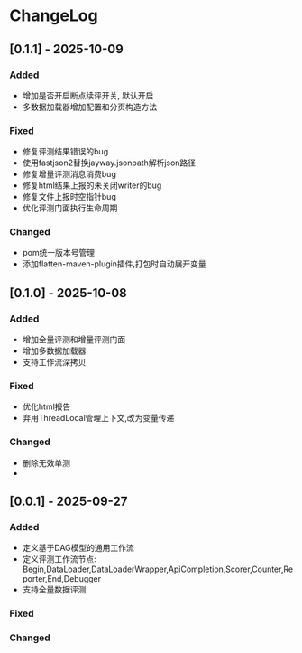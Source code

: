 # ChangeLog

## [0.1.1] - 2025-10-09

### Added
- 增加是否开启断点续评开关, 默认开启
- 多数据加载器增加配置和分页构造方法
### Fixed
- 修复评测结果错误的bug
- 使用fastjson2替换jayway.jsonpath解析json路径
- 修复增量评测消息消费bug
- 修复html结果上报的未关闭writer的bug
- 修复文件上报时空指针bug
- 优化评测门面执行生命周期
### Changed
- pom统一版本号管理
- 添加flatten-maven-plugin插件,打包时自动展开变量

## [0.1.0] - 2025-10-08

### Added
- 增加全量评测和增量评测门面
- 增加多数据加载器
- 支持工作流深拷贝
### Fixed
- 优化html报告
- 弃用ThreadLocal管理上下文,改为变量传递
### Changed
- 删除无效单测
- 

## [0.0.1] - 2025-09-27

### Added
- 定义基于DAG模型的通用工作流
- 定义评测工作流节点: Begin,DataLoader,DataLoaderWrapper,ApiCompletion,Scorer,Counter,Reporter,End,Debugger
- 支持全量数据评测
### Fixed
### Changed